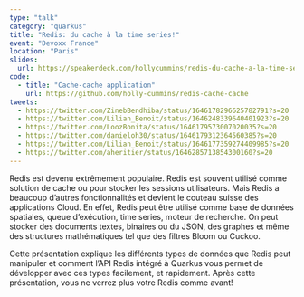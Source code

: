 ```yaml
---
type: "talk"
category: "quarkus"
title: "Redis: du cache à la time series!"
event: "Devoxx France"
location: "Paris"
slides:
  url: https://speakerdeck.com/hollycummins/redis-du-cache-a-la-time-series
code:
  - title: "Cache-cache application"
    url: https://github.com/holly-cummins/redis-cache-cache
tweets:
  - https://twitter.com/ZinebBendhiba/status/1646178296625782791?s=20
  - https://twitter.com/Lilian_Benoit/status/1646248339640401923?s=20
  - https://twitter.com/LoozBonita/status/1646179573007020035?s=20
  - https://twitter.com/danieloh30/status/1646179312364560385?s=20
  - https://twitter.com/Lilian_Benoit/status/1646177359274409985?s=20
  - https://twitter.com/aheritier/status/1646285713854300160?s=20
---
```



Redis est devenu extrêmement populaire. Redis est souvent utilisé comme solution de cache ou pour stocker les sessions utilisateurs. Mais Redis a beaucoup d’autres fonctionnalités et devient le couteau suisse des applications Cloud. En effet, Redis peut être utilisé comme base de données spatiales, queue d’exécution, time series, moteur de recherche. On peut stocker des documents textes, binaires ou du JSON, des graphes et même des structures mathématiques tel que des filtres Bloom ou Cuckoo.

Cette présentation explique les différents types de données que Redis peut manipuler et comment l’API Redis intégré à Quarkus vous permet de développer avec ces types facilement, et rapidement. Après cette présentation, vous ne verrez plus votre Redis comme avant!
